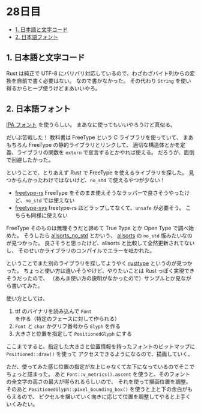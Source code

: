 # 28日目

<!-- mtoc-start -->

- [1. 日本語と文字コード](#1-日本語と文字コード)
- [2. 日本語フォント](#2-日本語フォント)

<!-- mtoc-end -->

## 1. 日本語と文字コード

Rust は純正で UTF-8 にバリバリ対応しているので、わざわざバイト列からの変換を自前で書く必要はない。
なので書かなかった。
その代わり `String` を使い得るからヒープ使うけどまあいいやろ。

## 2. 日本語フォント

[IPA フォント](https://moji.or.jp/ipafont/ipa00303/) を使うらしい。
まあなに使ってもいいやろうけど真似る。

だいぶ苦戦した！
教科書は FreeType という C ライブラリを使っていて、
まあもちろん FreeType の静的ライブラリとリンクして、
適切な構造体とかを定義、ライブラリの関数を `extern` で宣言するとかやれば使える。
だろうが、面倒で回避したかった。

ということで、とりあえず Rust で FreeType を使えるライブラリを探した。
見つからんかったわけではないけど、`no_std` で使えるやつが少ない！

- [freetype-rs](https://github.com/PistonDevelopers/freetype-rs)
  FreeType をそのまま使えそうなラッパーで良さそうやったけど、`no_std` では使えない
- [freetype-sys](https://github.com/PistonDevelopers/freetype-sys)
  freetype-rs ほどラップしてなくて、`unsafe` が必要そう。
  こちらも同様に使えない

FreeType そのものは無理そうだと諦めて True Type とか Open Type で調べ始めた。
そうしたら [allsorts_no_std](https://crates.io/crates/allsorts_no_std) とかいう、
[allsorts](https://github.com/yeslogic/allsorts) の `no_std` 版みたいなのが見つかった。
良さそうと思ったけど、allsorts と比較して全然更新されてないし、
そのせいかライブラリのコンパイルでエラーを吐かれた。

ということでまた別のライブラリを探してようやく
[rusttype](https://gitlab.redox-os.org/redox-os/rusttype) というのが見つかった。
ちょっと使い方は違いそうやけど、やりたいことは Rust っぽく実現できそうだったので、
（あんま使い方の説明がなかったので）サンプルとか見ながら書いてみた。

使い方としては、

1. ttf のバイナリを読み込んで `Font` を作る（特定のフェースに対して作られる）
2. `Font` と `char` かグリフ番号から `Glyph` を作る
3. 大きさと位置を指定して `PositionedGlyph` にする

ここまですると、指定した大きさと位置情報を持ったフォントのビットマップに `Positioned::draw()` を使って
アクセスできるようになるので、描画していく。

ただ、使ってみた感じ位置の指定が左上じゃなくて左下になっているのでそこでちょっと詰まった。
あと `Font::v_metrics().ascent` を使うと、そのフォントの全文字の高さの最大が得られるらしいので、
それを使って描画位置を調整。
そのあと `PositionedGlyph::pixel_bounding_box()` を使うと上と下の余白がもらえるので、
ピクセルを描いていく向きに応じて位置を調整してやると上手くいくみたい。
